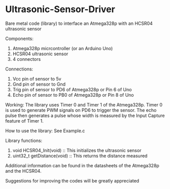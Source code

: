 # Ultrasonic-Sensor-Driver
Bare metal code (library) to interface an Atmega328p with an HCSR04 ultrasonic sensor

Components:
1. Atmega328p micrcontroller (or an Arduino Uno)
2. HCSR04 ultrasonic sensor
3. 4 connectors

Connections:
1. Vcc pin of sensor to 5v
2. Gnd pin of sensor to Gnd
3. Trig pin of sensor to PD6 of Atmega328p or Pin 6 of Uno
4. Echo pin of sensor to PB0 of Atmega328p or Pin 8 of Uno

Working:
The library uses Timer 0 and Timer 1 of the Atmega328p. Timer 0 is used to generate PWM signals on PD6 to trigger the sensor. The echo pulse then generates a pulse whose width is measured by the Input Capture feature of Timer 1.

How to use the library:
See Example.c

Library functions:
1. void HCSR04_Init(void) :: This initializes the ultrasonic sensor
2. uint32_t getDistance(void) :: This returns the distance measured

Additional information can be found in the datasheets of the Atmega328p and the HCSR04.

Suggestions for improving the codes will be greatly appreciated


